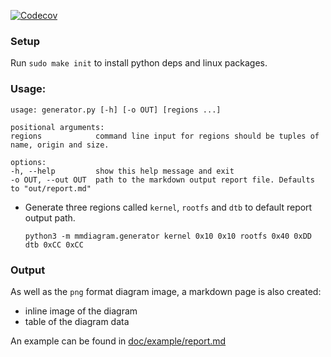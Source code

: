 [![Codecov](https://img.shields.io/codecov/c/github/cracked-machine/mmdiagram)](https://app.codecov.io/gh/cracked-machine/mmdiagram)

### Setup

Run `sudo make init` to install python deps and linux packages.

### Usage:

```
usage: generator.py [-h] [-o OUT] [regions ...]

positional arguments:
regions            command line input for regions should be tuples of name, origin and size.

options:
-h, --help         show this help message and exit
-o OUT, --out OUT  path to the markdown output report file. Defaults to "out/report.md"
```

- Generate three regions called `kernel`, `rootfs` and `dtb` to default report output path.

    ```
    python3 -m mmdiagram.generator kernel 0x10 0x10 rootfs 0x40 0xDD dtb 0xCC 0xCC
    ```



### Output

As well as the `png` format diagram image, a markdown page is also created:
- inline image of the diagram
- table of the diagram data

An example can be found in [doc/example/report.md](doc/example/report.md)
